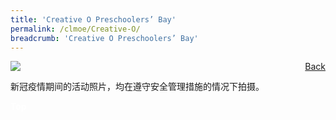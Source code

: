 ```yaml
---
title: 'Creative O Preschoolers’ Bay'
permalink: /clmoe/Creative-O/
breadcrumb: 'Creative O Preschoolers’ Bay'
---
```


<!-- Global site tag (gtag.js) - Google Ads: 726049306 -->
<script async src="https://www.googletagmanager.com/gtag/js?id=AW-726049306"></script>
<script>
  window.dataLayer = window.dataLayer || [];
  function gtag(){dataLayer.push(arguments);}
  gtag('js', new Date());

  gtag('config', 'AW-726049306');
</script>
<a href="/exhibits/华文学习展示区-chinese-exhibitions-c/preschool/" style="float:right;">Back</a>
 <img src="/images/CreativeO_CL_Final.jpg"> <br/>
<p style="font-family: KaiTi;"> 新冠疫情期间的活动照片，均在遵守安全管理措施的情况下拍摄。</p>

<div class="btntop"><a href="#top" style="text-decoration:none;"><span style="color:white"><b>Top</b></span></a></div>
